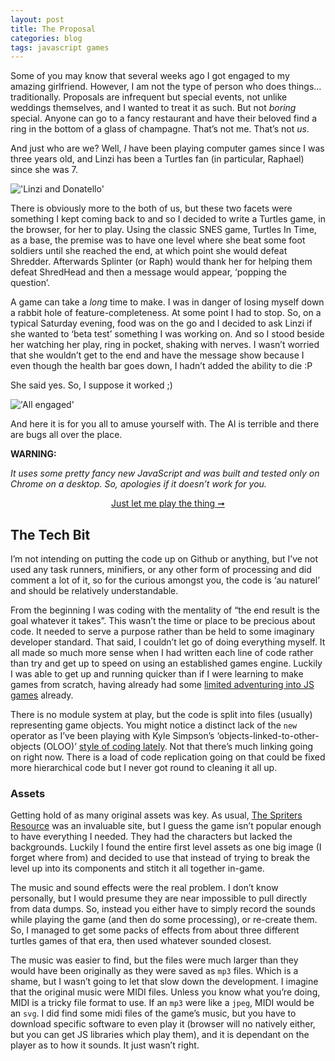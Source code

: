 ```yaml
---
layout: post
title: The Proposal
categories: blog
tags: javascript games
---
```


Some of you may know that several weeks ago I got engaged to my amazing girlfriend. However, I am not the type of person who does things&hellip; traditionally. Proposals are infrequent but special events, not unlike weddings themselves, and I wanted to treat it as such. But not _boring_ special. Anyone can go to a fancy restaurant and have their beloved find a ring in the bottom of a glass of champagne. That’s not me. That’s not _us_.

And just who are we? Well, _I_ have been playing computer games since I was three years old, and Linzi has been a Turtles fan (in particular, Raphael) since she was 7.

!['Linzi and Donatello'](/assets/img/blog/turtle-lover.jpg)

There is obviously more to the both of us, but these two facets were something I kept coming back to and so I decided to write a Turtles game, in the browser, for her to play. Using the classic SNES game, Turtles In Time, as a base, the premise was to have one level where she beat some foot soldiers until she reached the end, at which point she would defeat Shredder. Afterwards Splinter (or Raph) would thank her for helping them defeat ShredHead and then a message would appear, ‘popping the question’.

A game can take a _long_ time to make. I was in danger of losing myself down a rabbit hole of feature-completeness. At some point I had to stop. So, on a typical Saturday evening, food was on the go and I decided to ask Linzi if she wanted to ‘beta test’ something I was working on. And so I stood beside her watching her play, ring in pocket, shaking with nerves. I wasn’t worried that she wouldn’t get to the end and have the message show because I even though the health bar goes down, I hadn’t added the ability to die :P

She said yes. So, I suppose it worked ;)

!['All engaged'](/assets/img/blog/the-ring.jpg)

And here it is for you all to amuse yourself with. The AI is terrible and there are bugs all over the place.

__WARNING:__

_It uses some pretty fancy new JavaScript and was built and tested only on Chrome on a desktop. So, apologies if it doesn’t work for you._

<div style="text-align: center;">
    <a href="https://gablaxian.com/proposal/">Just let me play the thing ➞</a>
</div>

## The Tech Bit

I’m not intending on putting the code up on Github or anything, but I’ve not used any task runners, minifiers, or any other form of processing and did comment a lot of it, so for the curious amongst you, the code is ‘au naturel’ and should be relatively understandable.

From the beginning I was coding with the mentality of “the end result is the goal whatever it takes”. This wasn’t the time or place to be precious about code. It needed to serve a purpose rather than be held to some imaginary developer standard. That said, I couldn’t let go of doing everything myself. It all made so much more sense when I had written each line of code rather than try and get up to speed on using an established games engine. Luckily I was able to get up and running quicker than if I were learning to make games from scratch, having already had some [limited adventuring into JS games](https://gablaxian.com/articles/creating-a-game-with-javascript/introduction) already.

There is no module system at play, but the code is split into files (usually) representing game objects. You might notice a distinct lack of the `new` operator as I’ve been playing with Kyle Simpson’s ‘objects-linked-to-other-objects (OLOO)’ [style of coding lately](https://github.com/getify/You-Dont-Know-JS/blob/master/this%20%26%20object%20prototypes/ch6.md). Not that there’s much linking going on right now. There is a load of code replication going on that could be fixed more hierarchical code but I never got round to cleaning it all up.

### Assets

Getting hold of as many original assets was key. As usual, [The Spriters Resource](http://www.spriters-resource.com/) was an invaluable site, but I guess the game isn’t popular enough to have everything I needed. They had the characters but lacked the backgrounds. Luckily I found the entire first level assets as one big image (I forget where from) and decided to use that instead of trying to break the level up into its components and stitch it all together in-game.

The music and sound effects were the real problem. I don’t know personally, but I would presume they are near impossible to pull directly from data dumps. So, instead you either have to simply record the sounds while playing the game (and then do some processing), or re-create them. So, I managed to get some packs of effects from about three different turtles games of that era, then used whatever sounded closest.

The music was easier to find, but the files were much larger than they would have been originally as they were saved as `mp3` files. Which is a shame, but I wasn’t going to let that slow down the development. I imagine that the original music were MIDI files. Unless you know what you’re doing, MIDI is a tricky file format to use. If an `mp3` were like a `jpeg`, MIDI would be an `svg`. I did find some midi files of the game’s music, but you have to download specific software to even play it (browser will no natively either, but you can get JS libraries which play them), and it is dependant on the player as to how it sounds. It just wasn’t right.
